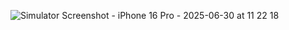 ![Simulator Screenshot - iPhone 16 Pro - 2025-06-30 at 11 22 18](https://github.com/user-attachments/assets/49480529-be0f-45aa-88f9-157f7583c4c2)
